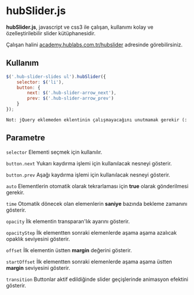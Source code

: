 hubSlider.js
=======
**hubSlider.js**, javascript ve css3 ile çalışan, kullanımı kolay ve özelleştirilebilir slider kütüphanesidir. 

Çalışan halini [academy.hublabs.com.tr/hubslider](academy.hublabs.com.tr/hubslider) adresinde görebilirsiniz.

Kullanım
--------
```js
$('.hub-slider-slides ul').hubSlider({
    selector: $('li'),
    button: {
        next: $('.hub-slider-arrow_next'),
        prev: $('.hub-slider-arrow_prev')
    }
});
```

`Not: jQuery eklemeden eklentinin çalışmayacağını unutmamak gerekir (:`

## Parametre

`selector` Elementi seçmek için kullanılır.

`button.next` Yukarı kaydırma işlemi için kullanılacak nesneyi gösterir.

`button.prev` Aşağı kaydırma işlemi için kullanılacak nesneyi gösterir.

`auto` Elementlerin otomatik olarak tekrarlaması için **true** olarak gönderilmesi gerekir.

`time` Otomatik dönecek olan elemenlerin **saniye** bazında bekleme zamanını gösterir.

`opacity` İlk elementin transparan'lık ayarını gösterir.

`opacityStep` İlk elementten sonraki elemenlerde aşama aşama azalıcak opaklık seviyesini gösterir.

`offset` İlk elementin üstten **margin** değerini gösterir.

`startOffset` İlk elementten sonraki elemenlerde aşama aşama üstten **margin** seviyesini gösterir.

`transition` Buttonlar aktif edildiğinde slider geçişlerinde animasyon efektini gösterir.





